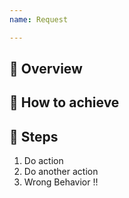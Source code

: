 ```yaml
---
name: Request

---
```


## 👔 Overview
<!--
Thanks your request.
Please write summary of request.
-->

## 👖 How to achieve
<!--
How to achieve the feature
-->

## 🧦 Steps
<!--
How to use this feature
-->

1. Do action
2. Do another action
3. Wrong Behavior !!

